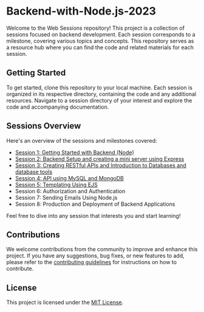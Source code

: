 # Backend-with-Node.js-2023

Welcome to the Web Sessions repository! This project is a collection of sessions focused on backend development. Each session corresponds to a milestone, covering various topics and concepts. This repository serves as a resource hub where you can find the code and related materials for each session.

## Getting Started

To get started, clone this repository to your local machine. Each session is organized in its respective directory, containing the code and any additional resources. Navigate to a session directory of your interest and explore the code and accompanying documentation.

## Sessions Overview

Here's an overview of the sessions and milestones covered:

- [Session 1: Getting Started with Backend (Node)](./Session%201%20-%20Getting%20Started%20with%20Backend%20(Node))
- [Session 2: Backend Setup and creating a mini server using Express](./Session%202%20-%20Backend%20Setup%20and%20creating%20a%20mini%20server%20using%20Express)
- [Session 3: Creating RESTful APIs and Introduction to Databases and database tools](./Session%203%20-%20Creating%20RESTful%20APIs%20and%20Introduction%20to%20Databases%20and%20database%20tools)
- [Session 4: API using MySQL and MongoDB](./Session%204%20-%20API%20using%20MySQL%20and%20MongoDB)
- [Session 5: Templating Using EJS](./Session%205%20-%20Templating%20Using%20EJS)
- Session 6: Authorization and Authentication
- Session 7: Sending Emails Using Node.js
- Session 8: Production and Deployment of Backend Applications

Feel free to dive into any session that interests you and start learning!

## Contributions

We welcome contributions from the community to improve and enhance this project. If you have any suggestions, bug fixes, or new features to add, please refer to the [contributing guidelines](CONTRIBUTING.md) for instructions on how to contribute.

## License

This project is licensed under the [MIT License](LICENSE).

